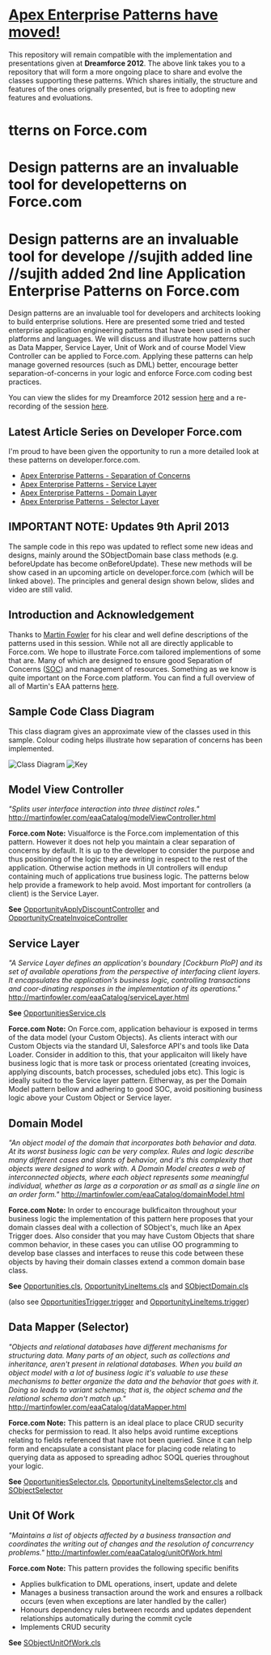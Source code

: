 **[Apex Enterprise Patterns have moved!](https://github.com/financialforcedev/fflib-apex-common)**
==================================================================================================================



This repository will remain compatible with the implementation and presentations given at **Dreamforce 2012**. The above link takes you to a repository that will form a more ongoing place to share and evolve the classes supporting these patterns. Which shares initially, the structure and features of the ones orignally presented, but is free to adopting new features and evoluations.

tterns on Force.com
============================================

Design patterns are an invaluable tool for developetterns on Force.com
============================================

Design patterns are an invaluable tool for develope
//sujith added line
//sujith added 2nd line
Application Enterprise Patterns on Force.com
============================================

Design patterns are an invaluable tool for developers and architects looking to build enterprise solutions. Here are presented some tried and tested enterprise application engineering patterns that have been used in other platforms and languages. We will discuss and illustrate how patterns such as Data Mapper, Service Layer, Unit of Work and of course Model View Controller can be applied to Force.com. Applying these patterns can help manage governed resources (such as DML) better, encourage better separation-of-concerns in your logic and enforce Force.com coding best practices.

You can view the slides for my Dreamforce 2012 session [here](http://www.slideshare.net/afawcett/df12-applying-enterprise-application-design-patterns-on-forcecom?ref=http://andrewfawcett.wordpress.com/) and a re-recording of the session [here](https://docs.google.com/a/financialforce.com/file/d/0B6brfGow3cD8UHhzWDF1WENEaXc/preview?pli=1).

Latest Article Series on Developer Force.com
--------------------------------------------

I'm proud to have been given the opportunity to run a more detailed look at these patterns on developer.force.com. 

- [Apex Enterprise Patterns - Separation of Concerns](http://wiki.developerforce.com/page/Apex_Enterprise_Patterns_-_Separation_of_Concerns)
- [Apex Enterprise Patterns - Service Layer](http://wiki.developerforce.com/page/Apex_Enterprise_Patterns_-_Service_Layer)
- [Apex Enterprise Patterns - Domain Layer](http://wiki.developerforce.com/page/Apex_Enterprise_Patterns_-_Domain_Layer)
- [Apex Enterprise Patterns - Selector Layer](https://github.com/financialforcedev/df12-apex-enterprise-patterns#data-mapper-selector)


IMPORTANT NOTE: Updates 9th April 2013
--------------------------------------

The sample code in this repo was updated to reflect some new ideas and designs, mainly around the SObjectDomain base class methods (e.g. beforeUpdate has become onBeforeUpdate). These new methods will be show cased in an upcoming article on developer.force.com (which will be linked above). The principles and general design shown below, slides and video are still valid.


Introduction and Acknowledgement
--------------------------------

Thanks to [Martin Fowler](http://martinfowler.com/) for his clear and well define descriptions of the patterns used in this session. While not all are directly applicable to Force.com. We hope to illustrate Force.com tailored implementions of some that are. Many of which are designed to ensure good Separation of Concerns ([SOC](http://en.wikipedia.org/wiki/Separation_of_concerns)) and management of resources. Something as we know is quite important on the Force.com platform. You can find a full overview of all of Martin's EAA patterns [here](http://martinfowler.com/eaaCatalog/).

Sample Code Class Diagram
-------------------------

This class diagram gives an approximate view of the classes used in this sample. Colour coding helps illustrate how separation of concerns has been implemented.

![Class Diagram](http://yuml.me/572cfb8c)
![Key](http://yuml.me/290071ed)

Model View Controller
---------------------

_"Splits user interface interaction into three distinct roles."_
<http://martinfowler.com/eaaCatalog/modelViewController.html>

**Force.com Note:** Visualforce is the Force.com implementation of this pattern. However it does not help you maintain a clear separation of concerns by default. It is up to the developer to consider the purpose and thus positioning of the logic they are writing in respect to the rest of the application. Otherwise action methods in UI controllers will endup containing much of applications true business logic. The patterns below help provide a framework to help avoid. Most important for controllers (a client) is the Service Layer.

**See**  [OpportunityApplyDiscountController](https://github.com/financialforcedev/df12-apex-enterprise-patterns/blob/master/df12/src/classes/OpportunityApplyDiscountController.cls) and  [OpportunityCreateInvoiceController](https://github.com/financialforcedev/df12-apex-enterprise-patterns/blob/master/df12/src/classes/OpportunityCreateInvoiceController.cls)

Service Layer
-------------

_"A Service Layer defines an application's boundary [Cockburn PloP] and its set of available operations from the perspective of interfacing client layers. It encapsulates the application's business logic, controlling transactions and coor-dinating responses in the implementation of its operations."_
<http://martinfowler.com/eaaCatalog/serviceLayer.html>

**See** [OpportunitiesService.cls](https://github.com/financialforcedev/df12-apex-enterprise-patterns/blob/master/df12/src/classes/OpportunitiesService.cls)

**Force.com Note:** On Force.com, application behaviour is exposed in terms of the data model (your Custom Objects). As clients interact with our Custom Objects via the standard UI, Salesforce API's and tools like Data Loader. Consider in addition to this, that your applicaiton will likely have business logic that is more task or process orientated (creating invoices, applying discounts, batch processes, scheduled jobs etc). This logic is ideally suited to the Service layer pattern. Eitherway, as per the Domain Model pattern bellow and adhering to good SOC, avoid positioning business logic above your Custom Object or Service layer.

Domain Model
------------

_"An object model of the domain that incorporates both behavior and data. At its worst business logic can be very complex. Rules and logic describe many different cases and slants of behavior, and it's this complexity that objects were designed to work with. A Domain Model creates a web of interconnected objects, where each object represents some meaningful individual, whether as large as a corporation or as small as a single line on an order form."_
<http://martinfowler.com/eaaCatalog/domainModel.html>

**Force.com Note:** In order to encourage bulkficaiton throughout your business logic the implementation of this pattern here proposes that your domain classes deal with a collection of SObject's, much like an Apex Trigger does. Also consider that you may have Custom Objects that share common behavior, in these cases you can utilise OO programming to develop base classes and interfaces to reuse this code between these objects by having their domain classes extend a common domain base class.

**See** [Opportunities.cls](https://github.com/financialforcedev/df12-apex-enterprise-patterns/blob/master/df12/src/classes/Opportunities.cls), [OpportunityLineItems.cls](https://github.com/financialforcedev/df12-apex-enterprise-patterns/blob/master/df12/src/classes/OpportunityLineItems.cls) and [SObjectDomain.cls](https://github.com/financialforcedev/df12-apex-enterprise-patterns/blob/master/df12/src/classes/SObjectDomain.cls)

(also see [OpportunitiesTrigger.trigger](https://github.com/financialforcedev/df12-apex-enterprise-patterns/blob/master/df12/src/triggers/OpportunitiesTrigger.trigger) and [OpportunityLineItems.trigger](https://github.com/financialforcedev/df12-apex-enterprise-patterns/blob/master/df12/src/triggers/OpportunityLineItemsTrigger.trigger))

Data Mapper (Selector)
----------------------

_"Objects and relational databases have different mechanisms for structuring data. Many parts of an object, such as collections and inheritance, aren't present in relational databases. When you build an object model with a lot of business logic it's valuable to use these mechanisms to better organize the data and the behavior that goes with it. Doing so leads to variant schemas; that is, the object schema and the relational schema don't match up."_ <http://martinfowler.com/eaaCatalog/dataMapper.html>

**Force.com Note:** This pattern is an ideal place to place CRUD security checks for permission to read. It also helps avoid runtime exceptions relating to fields referenced that have not been queried. Since it can help form and encapsulate a consistant place for placing code relating to querying data as apposed to spreading adhoc SOQL queries throughout your logic.

**See** [OpportunitiesSelector.cls](https://github.com/financialforcedev/df12-apex-enterprise-patterns/blob/master/df12/src/classes/OpportunitiesSelector.cls), [OpportunityLineItemsSelector.cls](https://github.com/financialforcedev/df12-apex-enterprise-patterns/blob/master/df12/src/classes/OpportunityLineItemsSelector.cls) and [SObjectSelector](https://github.com/financialforcedev/df12-apex-enterprise-patterns/blob/master/df12/src/classes/SObjectSelector.cls)

Unit Of Work
------------

_"Maintains a list of objects affected by a business transaction and coordinates the writing out of changes and the resolution of concurrency problems."_ <http://martinfowler.com/eaaCatalog/unitOfWork.html>

**Force.com Note:** This pattern provides the following specific benifits

* Applies bulkfication to DML operations, insert, update and delete
* Manages a business transaction around the work and ensures a rollback occurs (even when exceptions are later handled by the caller)
* Honours dependency rules between records and updates dependent relationships automatically during the commit cycle
* Implements CRUD security

**See** [SObjectUnitOfWork.cls](https://github.com/financialforcedev/df12-apex-enterprise-patterns/blob/master/df12/src/classes/SObjectUnitOfWork.cls)
